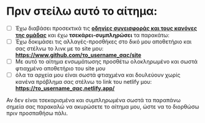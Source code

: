 # Πριν στείλω αυτό το αίτημα:
- [ ] Έχω διαβάσει προσεκτικά τις [**οδηγίες συνεισφοράς και τους κανόνες της ομάδας**](https://github.com/OMADA12/site/blob/master/.github/CONTRIBUTING.md) και έχω **τσεκάρει-συμπληρώσει** τα παρακάτω:
- [ ] Έχω δοκιμάσει τις αλλαγές-προσθήκες στο δικό μου αποθετήριο και σας στέλνω το λινκ με το site μου: <br> **https://www.github.com/το_username_σας/site**
- [ ] Με αυτό το αίτημα ενσωμάτωσης προσθέτω ολοκληρωμένο και σωστά φτιαχμένο αποθετήριο του site μου
- [ ] όλα τα αρχεία μου είναι σωστά φτιαχμένα και δουλεύουν χωρίς κανένα πρόβλημα σας στέλνω το link του netlify μου: <br>**https://το_username_σας.netlify.app/**  

Αν δεν είναι τσεκαρισμένα και συμπληρωμένα σωστά τα παραπάνω σημεία σας παρακαλώ να ακυρώσετε το αίτημα μου, ώστε να το διορθώσω πριν προσπαθήσω πάλι.
